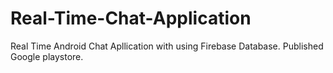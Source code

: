 # Real-Time-Chat-Application
Real Time Android Chat Apllication with using Firebase Database.  Published Google playstore.
